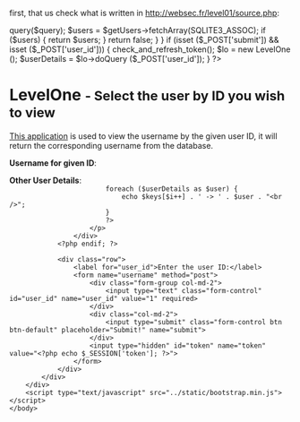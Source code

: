 first, that us check what is written in http://websec.fr/level01/source.php:

<?php
session_start ();

ini_set('display_errors', 'on');
ini_set('error_reporting', E_ALL);

include 'anti_csrf.php';

init_token ();

class LevelOne {
    public function doQuery($injection) {
        $pdo = new SQLite3('database.db', SQLITE3_OPEN_READONLY);

        $query = 'SELECT id,username FROM users WHERE id=' . $injection . ' LIMIT 1';
        $getUsers = $pdo->query($query);
        $users = $getUsers->fetchArray(SQLITE3_ASSOC);

        if ($users) {
            return $users;
        }

        return false;
    }
}

if (isset ($_POST['submit']) && isset ($_POST['user_id'])) {
    check_and_refresh_token();

    $lo = new LevelOne ();
    $userDetails = $lo->doQuery ($_POST['user_id']);
}
?>

<!DOCTYPE html>
<html>
<head>
    <title>#WebSec Level One</title>
    <link rel="stylesheet" href="../static/bootstrap.min.css" />
</head>
    <body>
        <div id="main">
            <div class="container">
                <div class="row">
                    <h1>LevelOne <small> - Select the user by ID you wish to view</small></h1>
                </div>
                <div class="row">
                    <p class="lead">
                        <a href="source.php">This application</a> is used to view the username by the given user ID,
                        it will return the corresponding username from the database.<br>
                    </p>
                </div>
            </div>
            <div class="container">
                <?php if (isset ($userDetails) && !empty ($userDetails)): ?>
                    <div class="row">
                        <p class="well"><strong>Username for given ID</strong>: <?php echo $userDetails['username']; ?> </p>
                        <p class="well"><strong>Other User Details</strong>: <br />
                            <?php
                            $keys = array_keys ($userDetails);
                            $i = 0;

                            foreach ($userDetails as $user) {
                                echo $keys[$i++] . ' -> ' . $user . "<br />";
                            }
                            ?>
                        </p>
                    </div>
                <?php endif; ?>

                <div class="row">
                    <label for="user_id">Enter the user ID:</label>
                    <form name="username" method="post">
                        <div class="form-group col-md-2">
                            <input type="text" class="form-control" id="user_id" name="user_id" value="1" required>
                        </div>
                        <div class="col-md-2">
                            <input type="submit" class="form-control btn btn-default" placeholder="Submit!" name="submit">
                        </div>
                        <input type="hidden" id="token" name="token" value="<?php echo $_SESSION['token']; ?>">
                    </form>
                </div>
            </div>
        </div>
        <script type="text/javascript" src="../static/bootstrap.min.js"></script>
    </body>
</html>

